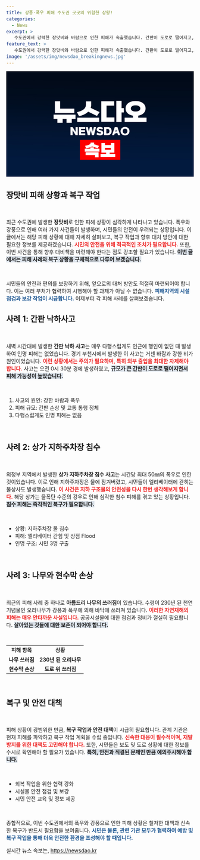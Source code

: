 ```yaml
---
title: 강풍·폭우 피해 수도권 곳곳의 위험한 상황!
categories:
  - News
excerpt: >
   수도권에서 강력한 장맛비와 바람으로 인한 피해가 속출했습니다. 간판이 도로로 떨어지고, 시민들이 엘리베이터에 갇히는 사고가 발생하며 긴급 구조 작업이 이어졌습니다. 이 지역은 폭우와 강풍으로 피해가 이어지고 있어 주의가 필요합니다.
feature_text: >
   수도권에서 강력한 장맛비와 바람으로 인한 피해가 속출했습니다. 간판이 도로로 떨어지고, 시민들이 엘리베이터에 갇히는 사고가 발생하며 긴급 구조 작업이 이어졌습니다. 이 지역은 폭우와 강풍으로 피해가 이어지고 있어 주의가 필요합니다.
image: '/assets/img/newsdao_breakingnews.jpg'
---
```


<p><img src="/assets/img/newsdao_breakingnews.jpg" alt="cryptoinkorea 속보" /></p>

<h2 data-ke-size="size26">장맛비 피해 상황과 복구 작업</h2>

<p data-ke-size="size16">&nbsp;</p>

<p>최근 수도권에 발생한 <b>장맛비</b>로 인한 피해 상황이 심각하게 나타나고 있습니다. 폭우와 강풍으로 인해 여러 가지 사건들이 발생하며, 시민들의 안전이 우려되는 상황입니다. 이 글에서는 해당 피해 상황에 대해 자세히 살펴보고, 복구 작업과 향후 대처 방안에 대한 필요한 정보를 제공하겠습니다. <b><span style="color: #ee2323;">시민의 안전을 위해 적극적인 조치가 필요합니다.</span></b> 또한, 이번 사건을 통해 향후 대비책을 마련해야 한다는 점도 강조할 필요가 있습니다. <b><span style="background-color: #21538527;">이번 글에서는 피해 사례와 복구 상황을 구체적으로 다루어 보겠습니다.</span></b> </p>

<p data-ke-size="size16">&nbsp;</p>

<p>시민들의 안전과 편의를 보장하기 위해, 앞으로의 대처 방안도 적절히 마련되어야 합니다. 이는 여러 부처가 협력하여 시행해야 할 과제가 아닐 수 없습니다. <b><span style="color: #1a5490;">피해지역의 시설 점검과 보강 작업이 시급합니다.</span></b> 이제부터 각 피해 사례를 살펴보겠습니다.</p>

<h2 data-ke-size="size26">사례 1: 간판 낙하사고</h2>

<p data-ke-size="size16">&nbsp;</p>

<p>새벽 시간대에 발생한 <b>간판 낙하 사고</b>는 매우 다행스럽게도 인근에 행인이 없던 때 발생하여 인명 피해는 없었습니다. 경기 부천시에서 발생한 이 사고는 거센 바람과 강한 비가 원인이었습니다. <b><span style="color: #ee2323;">이런 상황에서는 주의가 필요하며, 특히 외부 출입을 최대한 자제해야 합니다.</span></b> 사고는 오전 0시 30분 경에 발생하였고, <b><span style="background-color: #21538527;">규모가 큰 간판이 도로로 떨어지면서 피해 가능성이 높았습니다.</span></b> </p>

<p data-ke-size="size16">&nbsp;</p>

<ol>
  <li>사고의 원인: 강한 바람과 폭우</li>
  <li>피해 규모: 간판 손상 및 교통 통행 정체</li>
  <li>다행스럽게도 인명 피해는 없음</li>
</ol>

<p data-ke-size="size16">&nbsp;</p>

<h2 data-ke-size="size26">사례 2: 상가 지하주차장 침수</h2>

<p data-ke-size="size16">&nbsp;</p>

<p>의정부 지역에서 발생한 <b>상가 지하주차장 침수 사고</b>는 시간당 최대 50㎜의 폭우로 인한 것이었습니다. 이로 인해 지하주차장은 물에 잠겨버렸고, 시민들이 엘리베이터에 갇히는 불상사도 발생했습니다. <b><span style="color: #ee2323;">이 사건은 지하 구조물의 안전성을 다시 한번 생각해보게 합니다.</span></b> 해당 상가는 물폭탄 수준의 강우로 인해 심각한 침수 피해를 겪고 있는 상황입니다. <b><span style="background-color: #21538527;">침수 피해는 즉각적인 복구가 필요합니다.</span></b></p>

<p data-ke-size="size16">&nbsp;</p>

<ul>
  <li>상황: 지하주차장 물 침수</li>
  <li>피해: 엘리베이터 갇힘 및 상점 Flood</li>
  <li>인명 구조: 시민 3명 구출</li>
</ul>

<p data-ke-size="size16">&nbsp;</p>

<h2 data-ke-size="size26">사례 3: 나무와 현수막 손상</h2>

<p data-ke-size="size16">&nbsp;</p>

<p>최근의 피해 사례 중 하나로 <b>아름드리 나무의 쓰러짐</b>이 있습니다. 수령이 230년 된 천연기념물인 오리나무가 강풍과 폭우에 의해 바닥에 쓰러져 있습니다. <b><span style="color: #ee2323;">이러한 자연재해의 피해는 매우 안타까운 사실입니다.</span></b> 공공시설물에 대한 점검과 정비가 절실히 필요합니다. <b><span style="background-color: #21538527;">살아있는 것들에 대한 보존이 되어야 합니다.</span></b></p>

<p data-ke-size="size16">&nbsp;</p>

<table>
  <tr>
    <td style="text-align: center; height: 17px;"><b>피해 항목</b></td>
    <td style="text-align: center; height: 17px;"><b>상황</b></td>
  </tr>
  <tr>
    <td style="text-align: center; height: 17px;"><b>나무 쓰러짐</b></td>
    <td style="text-align: center; height: 17px;"><b>230년 된 오리나무</b></td>
  </tr>
  <tr>
    <td style="text-align: center; height: 17px;"><b>현수막 손상</b></td>
    <td style="text-align: center; height: 17px;"><b>도로 위 쓰러짐</b></td>
  </tr>
</table>

<p data-ke-size="size16">&nbsp;</p>

<h2 data-ke-size="size26">복구 및 안전 대책</h2>

<p data-ke-size="size16">&nbsp;</p>

<p>피해 상황이 광범위한 만큼, <b>복구 작업과 안전 대책</b>이 시급히 필요합니다. 관계 기관은 현재 피해를 파악하고 복구 작업 계획을 수립 중입니다. <b><span style="color: #ee2323;">신속한 대응이 필수적이며, 재발 방지를 위한 대책도 고민해야 합니다.</span></b> 또한, 시민들은 보도 및 도로 상황에 대한 정보를 수시로 확인해야 할 필요가 있습니다. <b><span style="background-color: #21538527;">특히, 안전과 직결된 문제인 만큼 예의주시해야 합니다.</span></b></p>

<p data-ke-size="size16">&nbsp;</p>

<ul>
  <li>회복 작업을 위한 협력 강화</li>
  <li>시설물 안전 점검 및 보강</li>
  <li>시민 안전 교육 및 정보 제공</li>
</ul>

<p data-ke-size="size16">&nbsp;</p>

<p>종합적으로, 이번 수도권에서의 폭우와 강풍으로 인한 피해 상황은 철저한 대책과 신속한 복구가 반드시 필요함을 보여줍니다. <b><span style="color: #1a5490;">시민은 물론, 관련 기관 모두가 협력하여 예방 및 복구 작업을 통해 더욱 안전한 환경을 조성해야 할 때입니다.</span></b></p>
실시간 뉴스 속보는, <a href="https://newsdao.kr" rel="dofollow">https://newsdao.kr</a>



